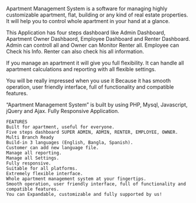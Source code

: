 Apartment Management System is a software for managing highly customizable apartment, flat, building or any kind of real estate properties. It will help you to control whole apartment in your hand at a glance.

This Application has four steps dashboard like Admin Dashboard, Apartment Owner Dashbaord, Employee Dashboard and Renter Dashboard. Admin can controll all and Owner can Monitor Renter all. Employee can Check his Info. Renter can also check his all information.

If you manage an apartment it will give you full flexibility. It can handle all apartment calculations and reporting with all flexible settings.

You will be really impressed when you use it Because it has smooth operation, user friendly interface, full of functionality and compatible features.

“Apartment Management System” is built by using PHP, Mysql, Javascript, jQuery and Ajax. Fully Responsive Application.

	FEATURES
	Built for apartment, useful for everyone.
	Five steps dashboard SUPER ADMIN, ADMIN, RENTER, EMPLOYEE, OWNER.
	Multi Branch Ready
	Build-in 3 languages (English, Bangla, Spanish).
	Customer can add new language file.
	Manage all reporting.
	Manage all Settings.
	Fully responsive.
	Suitable for all platforms.
	Extremely flexible interface.
	Whole apartment management system at your fingertips.
	Smooth operation, user friendly interface, full of functionality and compatible features.
	You can Expandable, customizable and fully supported by us!
